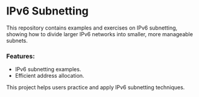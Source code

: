 # IPv6 Subnetting

This repository contains examples and exercises on IPv6 subnetting, showing how to divide larger IPv6 networks into smaller, more manageable subnets.

### Features:
- IPv6 subnetting examples.
- Efficient address allocation.

This project helps users practice and apply IPv6 subnetting techniques.

